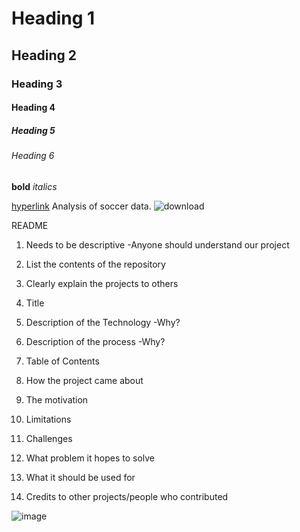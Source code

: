 # Heading 1
## Heading 2
### Heading 3
#### Heading 4
##### Heading 5
###### Heading 6

**bold**
*italics*

[hyperlink](https://github.com/rtstanley/soccer_analysis/edit/main/README.md)
Analysis of soccer data.
![download](https://user-images.githubusercontent.com/44306783/204231821-e6e3f2cb-7973-459a-8024-5489387427ef.jpg)

README
1. Needs to be descriptive 
  -Anyone should understand our project
2. List the contents of the repository
3. Clearly explain the projects to others

1. Title 
2. Description of the Technology
  -Why?
3. Description of the process
  -Why?
4. Table of Contents

1. How the project came about 
2. The motivation
3. Limitations
4. Challenges
5. What problem it hopes to solve
6. What it should be used for
7. Credits to other projects/people who contributed

![image](https://user-images.githubusercontent.com/44306783/204233090-6f7fe52d-d831-4648-911e-fe75cedbb7fc.png)
